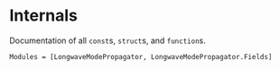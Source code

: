 # Internals

Documentation of all `const`s, `struct`s, and `function`s. 

```@autodocs
Modules = [LongwaveModePropagator, LongwaveModePropagator.Fields]
```
